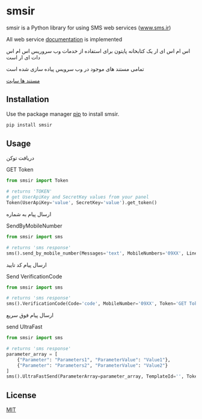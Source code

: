 # smsir

smsir is a Python library for using SMS web services (www.sms.ir)

All web service [documentation](https://apidocs.sms.ir/) is implemented

اس ام اس ای ار یک کتابخانه پایتون برای استفاده از خدمات وب سروریس اس ام اس دات ای ار است

تمامی مستند های موجود در وب سرویس پیاده سازی شده است

[مستند ها سایت](https://apidocs.sms.ir/)

## Installation

Use the package manager [pip](https://pypi.org/project/smsir/) to install smsir.

```bash
pip install smsir
```

## Usage

دریافت توکن

GET Token

```python
from smsir import Token

# returns 'TOKEN'
# get UserApiKey and SecretKey values from your panel
Token(UserApiKey='value', SecretKey='value').get_token()

```

ارسال پیام به شماره

SendByMobileNumber

```python
from smsir import sms

# returns 'sms response'
sms().send_by_mobile_number(Messages='text', MobileNumbers='09XX', LineNumber='3000XXX', Token='GET Token')

```

ارسال پیام کد تایید

Send VerificationCode

```python
from smsir import sms

# returns 'sms response'
sms().VerificationCode(Code='code', MobileNumber='09XX', Token='GET Token')

```

ارسال پیام فوق سریع

send UltraFast

```python
from smsir import sms

# returns 'sms response'
parameter_array = [
    {"Parameter": "Parameters1", "ParameterValue": "Value1"},
    {"Parameter": "Parameters2", "ParameterValue": "Value2"}
]
sms().UltraFastSend(ParameterArray=parameter_array, TemplateId='', Token='GET Token')

```

## License

[MIT](https://github.com/rahimaee/smsir/blob/main/LICENSE)